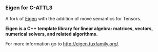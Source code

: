 ### Eigen for C-ATTL3
A fork of [Eigen](https://github.com/eigenteam/eigen-git-mirror/tree/917060c364181f33a735dc023818d5a54f60e54c) with the addition of move semantics for Tensors.

**Eigen is a C++ template library for linear algebra: matrices, vectors, numerical solvers, and related algorithms.**

For more information go to http://eigen.tuxfamily.org/.
